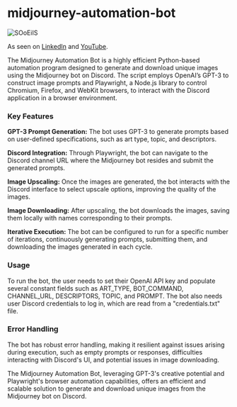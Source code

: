 # midjourney-automation-bot
![SOoEiIS](https://user-images.githubusercontent.com/110620707/235405082-01be9472-2e53-4888-a3bb-daca425dbfd3.png)

As seen on [LinkedIn](https://www.linkedin.com/posts/harmindersinghnijjar_sikhism-sikhi-punjab-activity-7058192758297022464-CPs6?utm_source=share&utm_medium=member_desktop) and [YouTube](https://www.youtube.com/watch?v=IJ0jNhrKQ34).


The Midjourney Automation Bot is a highly efficient Python-based automation program designed to generate and download unique images using the Midjourney bot on Discord. The script employs OpenAI’s GPT-3 to construct image prompts and Playwright, a Node.js library to control Chromium, Firefox, and WebKit browsers, to interact with the Discord application in a browser environment.

### Key Features
<b>GPT-3 Prompt Generation:</b> The bot uses GPT-3 to generate prompts based on user-defined specifications, such as art type, topic, and descriptors.

<b>Discord Integration:</b> Through Playwright, the bot can navigate to the Discord channel URL where the Midjourney bot resides and submit the generated prompts.

<b>Image Upscaling:</b> Once the images are generated, the bot interacts with the Discord interface to select upscale options, improving the quality of the images.

<b>Image Downloading:</b> After upscaling, the bot downloads the images, saving them locally with names corresponding to their prompts.

<b>Iterative Execution:</b> The bot can be configured to run for a specific number of iterations, continuously generating prompts, submitting them, and downloading the images generated in each cycle.

### Usage
To run the bot, the user needs to set their OpenAI API key and populate several constant fields such as ART_TYPE, BOT_COMMAND, CHANNEL_URL, DESCRIPTORS, TOPIC, and PROMPT. The bot also needs user Discord credentials to log in, which are read from a "credentials.txt" file.

### Error Handling
The bot has robust error handling, making it resilient against issues arising during execution, such as empty prompts or responses, difficulties interacting with Discord's UI, and potential issues in image downloading.

The Midjourney Automation Bot, leveraging GPT-3's creative potential and Playwright's browser automation capabilities, offers an efficient and scalable solution to generate and download unique images from the Midjourney bot on Discord.



